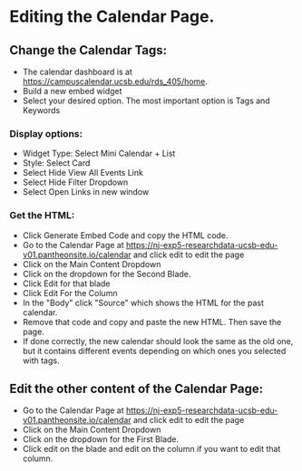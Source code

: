 # Editing the Calendar Page.

## Change the Calendar Tags:
- The calendar dashboard is at https://campuscalendar.ucsb.edu/rds_405/home.  
- Build a new embed widget
- Select your desired option.  The most important option is Tags and Keywords
### Display options:
- Widget Type: Select Mini Calendar + List
- Style: Select Card
- Select Hide View All Events Link
- Select Hide Filter Dropdown
- Select Open Links in new window
### Get the HTML:
- Click Generate Embed Code and copy the HTML code.
- Go to the Calendar Page at https://nj-exp5-researchdata-ucsb-edu-v01.pantheonsite.io/calendar and click edit to edit the page
- Click on the Main Content Dropdown
- Click on the dropdown for the Second Blade.
- Click Edit for that blade
- Click Edit For the Column
- In the "Body" click "Source" which shows the HTML for the past calendar.
- Remove that code and copy and paste the new HTML.  Then save the page.
- If done correctly, the new calendar should look the same as the old one, but it contains different events depending on which ones you selected with tags.

## Edit the other content of the Calendar Page:
- Go to the Calendar Page at https://nj-exp5-researchdata-ucsb-edu-v01.pantheonsite.io/calendar and click edit to edit the page
- Click on the Main Content Dropdown
- Click on the dropdown for the First Blade.
- Click edit on the blade and edit on the column if you want to edit that column.